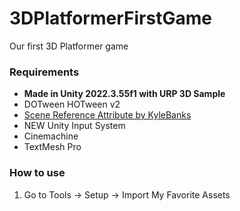 # 3DPlatformerFirstGame

Our first 3D Platformer game

### Requirements

- **Made in Unity 2022.3.55f1 with URP 3D Sample**
- DOTween HOTween v2
- [Scene Reference Attribute by KyleBanks](https://github.com/KyleBanks/scene-ref-attribute)
- NEW Unity Input System
- Cinemachine
- TextMesh Pro

### How to use

1. Go to Tools -> Setup -> Import My Favorite Assets

